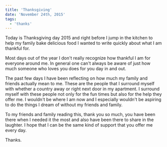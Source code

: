 ```yaml
---
title: 'Thanksgiving'
date: 'November 24th, 2015'
tags:
  - 'thanks'
---
```


Today is Thanksgiving day 2015 and right before I jump in the kitchen to help my
family bake delicious food I wanted to write quickly about what I am thankful
for.

Most days out of the year I don't really recognize how thankful I am for
everyone around me. In general one can't always be aware of just how much
someone who loves you does for you day in and out.

The past few days I have been reflecting on how much my family and friends
actually mean to me. These are the people that I surround myself with whether a
country away or right next door in my apartment. I surround myself with these
people not only for the fun times but also for the help they offer me. I
wouldn't be where I am now and I especially wouldn't be aspiring to do the
things I dream of without my friends and family.

To my friends and family reading this, thank you so much, you have been there
when I needed it the most and also have been there to share in the laughter. I
hope that I can be the same kind of support that you offer me every day.

Thanks.
